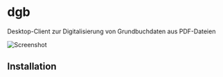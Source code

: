# dgb

Desktop-Client zur Digitalisierung von Grundbuchdaten aus PDF-Dateien

![Screenshot](https://user-images.githubusercontent.com/12084016/231880099-e0950ccd-54c8-403b-815c-6d124c83f7e3.png?raw=true)

## Installation

